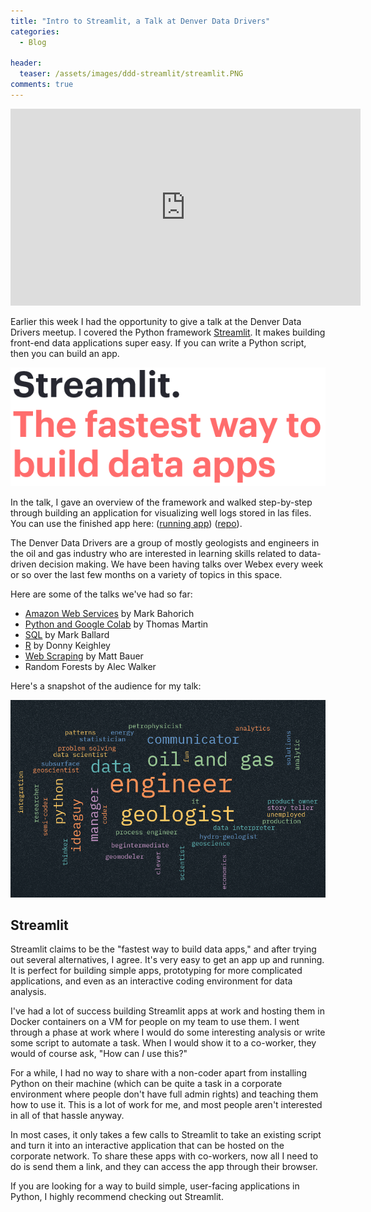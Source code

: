 ```yaml
---
title: "Intro to Streamlit, a Talk at Denver Data Drivers"
categories:
  - Blog

header:
  teaser: /assets/images/ddd-streamlit/streamlit.PNG
comments: true
---
```


<iframe width="560" height="315" src="https://www.youtube.com/embed/6T6tLUeF_iw" frameborder="0" allow="accelerometer; autoplay; clipboard-write; encrypted-media; gyroscope; picture-in-picture" allowfullscreen></iframe>

Earlier this week I had the opportunity to give a talk at the Denver Data Drivers meetup. I covered the Python framework [Streamlit](https://www.streamlit.io). It makes building front-end data applications super easy. If you can write a Python script, then you can build an app.

![streamlit](/assets/images/ddd-streamlit/streamlit.PNG)

In the talk, I gave an overview of the framework and walked step-by-step through building an application for visualizing well logs stored in las files. You can use the finished app here: ([running app](https://streamlit-las-viewer.herokuapp.com/)) ([repo](https://github.com/mharty3/streamlit-las-viewer)). 

The Denver Data Drivers are a group of mostly geologists and engineers in the oil and gas industry who are interested in learning skills related to data-driven decision making. We have been having talks over Webex every week or so over the last few months on a variety of topics in this space.

Here are some of the talks we've had so far:
 * [Amazon Web Services](https://www.youtube.com/watch?v=OZJQk7GaAXc&t=1s) by Mark Bahorich
 * [Python and Google Colab](https://www.youtube.com/watch?v=cV39sK1uCo8&t=1s) by Thomas Martin
 * [SQL](https://www.youtube.com/watch?v=ohnbbOdh-yY) by Mark Ballard
 * [R](https://www.youtube.com/watch?v=qVy8dgS-sDE&t=1s) by Donny Keighley 
 * [Web Scraping](https://www.youtube.com/watch?v=cO8fWCPp_6k&t=8s) by Matt Bauer
 * Random Forests by Alec Walker


Here's a snapshot of the audience for my talk:

![audience word cloud](/assets/images/ddd-streamlit/menti1zoom.png)

## Streamlit

Streamlit claims to be the "fastest way to build data apps," and after trying out several alternatives, I agree. It's very easy to get an app up and running.  It is perfect for building simple apps, prototyping for more complicated applications, and even as an interactive coding environment for data analysis.


I've had a lot of success building Streamlit apps at work and hosting them in Docker containers on a VM for people on my team to use them. I went through a phase at work where I would do some interesting analysis or write some script to automate a task. When I would show it to a co-worker, they would of course ask, "How can *I* use this?" 

For a while, I had no way to share with a non-coder apart from installing Python on their machine (which can be quite a task in a corporate environment where people don't have full admin rights) and teaching them how to use it. This is a lot of work for me, and most people aren't interested in all of that hassle anyway.

In most cases, it only takes a few calls to Streamlit to take an existing script and turn it into an interactive application that can be hosted on the corporate network. To share these apps with co-workers, now all I need to do is send them a link, and they can access the app through their browser.

If you are looking for a way to build simple, user-facing applications in Python, I highly recommend checking out Streamlit.